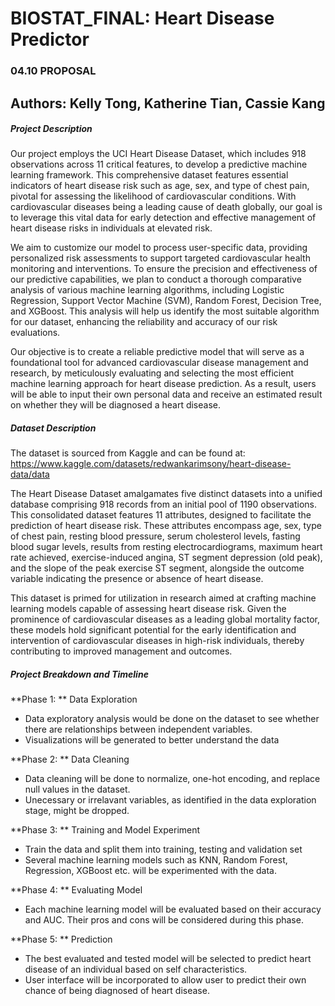 # BIOSTAT_FINAL: Heart Disease Predictor

### 04.10 PROPOSAL

## Authors: Kelly Tong, Katherine Tian, Cassie Kang

##### Project Description

Our project employs the UCI Heart Disease Dataset, which includes 918 observations across 11 critical features, to develop a predictive machine learning framework. This comprehensive dataset features essential indicators of heart disease risk such as age, sex, and type of chest pain, pivotal for assessing the likelihood of cardiovascular conditions. With cardiovascular diseases being a leading cause of death globally, our goal is to leverage this vital data for early detection and effective management of heart disease risks in individuals at elevated risk.

We aim to customize our model to process user-specific data, providing personalized risk assessments to support targeted cardiovascular health monitoring and interventions. To ensure the precision and effectiveness of our predictive capabilities, we plan to conduct a thorough comparative analysis of various machine learning algorithms, including Logistic Regression, Support Vector Machine (SVM), Random Forest, Decision Tree, and XGBoost. This analysis will help us identify the most suitable algorithm for our dataset, enhancing the reliability and accuracy of our risk evaluations.

Our objective is to create a reliable predictive model that will serve as a foundational tool for advanced cardiovascular disease management and research, by meticulously evaluating and selecting the most efficient machine learning approach for heart disease prediction. As a result, users will be able to input their own personal data and receive an estimated result on whether they will be diagnosed a heart disease. 

##### Dataset Description

The dataset is sourced from Kaggle and can be found at: https://www.kaggle.com/datasets/redwankarimsony/heart-disease-data/data

The Heart Disease Dataset amalgamates five distinct datasets into a unified database comprising 918 records from an initial pool of 1190 observations. This consolidated dataset features 11 attributes, designed to facilitate the prediction of heart disease risk. These attributes encompass age, sex, type of chest pain, resting blood pressure, serum cholesterol levels, fasting blood sugar levels, results from resting electrocardiograms, maximum heart rate achieved, exercise-induced angina, ST segment depression (old peak), and the slope of the peak exercise ST segment, alongside the outcome variable indicating the presence or absence of heart disease.

This dataset is primed for utilization in research aimed at crafting machine learning models capable of assessing heart disease risk. Given the prominence of cardiovascular diseases as a leading global mortality factor, these models hold significant potential for the early identification and intervention of cardiovascular diseases in high-risk individuals, thereby contributing to improved management and outcomes.

##### Project Breakdown and Timeline

**Phase 1: ** Data Exploration
  - Data exploratory analysis would be done on the dataset to see whether there are relationships between independent variables.
  - Visualizations will be generated to better understand the data

**Phase 2: ** Data Cleaning 
- Data cleaning will be done to normalize, one-hot encoding, and replace null values in the dataset.
- Unecessary or irrelavant variables, as identified in the data exploration stage, might be dropped.

**Phase 3: ** Training and Model Experiment 
- Train the data and split them into training, testing and validation set
- Several machine learning models such as KNN, Random Forest, Regression, XGBoost etc. will be experimented with the data.

**Phase 4: ** Evaluating Model 
- Each machine learning model will be evaluated based on their accuracy and AUC. Their pros and cons will be considered during this phase.

**Phase 5: ** Prediction 
- The best evaluated and tested model will be selected to predict heart disease of an individual based on self characteristics.
- User interface will be incorporated to allow user to predict their own chance of being diagnosed of heart disease.
